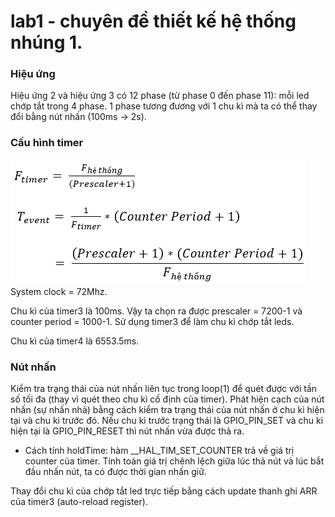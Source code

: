 # lab1 - chuyên đề thiết kế hệ thống nhúng 1.

### Hiệu ứng
Hiệu ứng 2 và hiệu ứng 3 có 12 phase (từ phase 0 đến phase 11): mỗi led chớp tắt trong 4 phase. 1 phase tương đương với 1 chu kì mà ta có thể thay đổi bằng nút nhấn (100ms -> 2s).

### Cấu hình timer
![Công thức tính](/Images/16cap1.png)  
System clock = 72Mhz.

Chu kì của timer3 là 100ms. Vậy ta chọn ra được prescaler = 7200-1 và counter period = 1000-1.
Sử dụng timer3 để làm chu kì chớp tắt leds.

Chu kì của timer4 là 6553.5ms.

### Nút nhấn
Kiểm tra trạng thái của nút nhấn liên tục trong loop(1) để quét được với tần số tối đa (thay vì quét theo chu kì cố định của timer).
Phát hiện cạch của nút nhấn (sự nhấn nhả) bằng cách kiểm tra trạng thái của nút nhấn ở chu kì hiện tại và chu kì trước đó. Nếu chu kì trước trạng thái là GPIO_PIN_SET và chu kì hiện tại là GPIO_PIN_RESET thì nút nhấn vừa được thả ra. 
- Cách tính holdTime: hàm __HAL_TIM_SET_COUNTER trả về giá trị counter của timer. Tính toán giá trị chênh lệch giữa lúc thả nút và lúc bắt đầu nhấn nút, ta có được thời gian nhấn giữ.

Thay đổi chu kì của chớp tắt led trực tiếp bằng cách update thanh ghi ARR của timer3 (auto-reload register).
